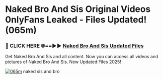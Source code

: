 # Naked Bro And Sis Original Videos 0nlyFans Leaked - Files Updated! (065m)

<h3>🔴 CLICK HERE 🌐==►► <a href="https://tinyurl.com/yckcrads" rel="nofollow">Naked Bro And Sis Updated Files</a></h3>

Get Naked Bro And Sis and all content. Now you can access all videos and pictures of Naked Bro And Sis. New Updated Files 2025!

[![065m](https://i.imgur.com/hpKpOFt.gif)](https://tinyurl.com/yckcrads)
naked sis and bro